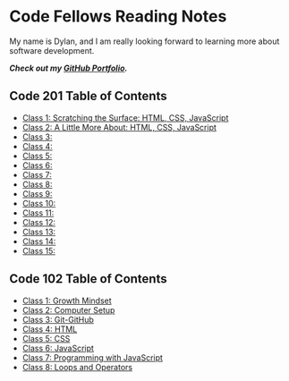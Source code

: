 # Code Fellows Reading Notes

My name is Dylan, and I am really looking forward to learning more about software development.

***Check out my [GitHub Portfolio](https://github.com/GetUllrichorDieTrying).***

## Code 201 Table of Contents

- [Class 1: Scratching the Surface: HTML, CSS, JavaScript](https://getullrichordietrying.github.io/reading-notes/201-class1)
- [Class 2: A Little More About: HTML, CSS, JavaScript](https://getullrichordietrying.github.io/reading-notes/201-class2)
- [Class 3: ]()
- [Class 4: ]()
- [Class 5: ]()
- [Class 6: ]()
- [Class 7: ]()
- [Class 8: ]()
- [Class 9: ]()
- [Class 10: ]()
- [Class 11: ]()
- [Class 12: ]()
- [Class 13: ]()
- [Class 14: ]()
- [Class 15: ]()

## Code 102 Table of Contents

- [Class 1: Growth Mindset](https://getullrichordietrying.github.io/reading-notes/102-class1)
- [Class 2: Computer Setup](https://getullrichordietrying.github.io/reading-notes/102-class2)
- [Class 3: Git-GitHub](https://getullrichordietrying.github.io/reading-notes/102-class3)
- [Class 4: HTML](https://getullrichordietrying.github.io/reading-notes/102-class4)
- [Class 5: CSS](https://getullrichordietrying.github.io/reading-notes/102-class5)
- [Class 6: JavaScript](https://getullrichordietrying.github.io/reading-notes/102-class6)
- [Class 7: Programming with JavaScript](https://getullrichordietrying.github.io/reading-notes/102-class7)
- [Class 8: Loops and Operators](https://getullrichordietrying.github.io/reading-notes/102-class8)
